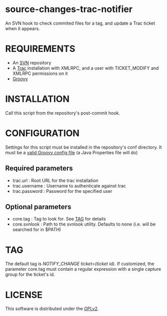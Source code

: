 # source-changes-trac-notifier #
An SVN hook to check commited files for a tag, and update a Trac ticket when it appears.

# REQUIREMENTS #
 * An [SVN](http://subversion.tigris.org/) repository
 * A [Trac](http://trac.edgewall.org/) installation with XMLRPC, and a user with TICKET_MODIFY and XMLRPC permissions on it
 * [Groovy](http://groovy.codehaus.org/)

# INSTALLATION #
Call this script from the repository's post-commit hook.

# CONFIGURATION #
Settings for this script must be installed in the repository's conf directory. It must be a [valid Groovy config file](http://groovy.codehaus.org/ConfigSlurper) (a Java Properties file will do)

## Required parameters ##
 * trac.url      : Root URL for the trac installation
 * trac.username : Username to authenticate against trac
 * trac.password : Password for the specified user

## Optional parameters ##
 * core.tag      : Tag to look for. See [TAG](#TAG) for details
 * core.svnlook  : Path to the svnlook utility. Defaults to none (i.e. will be searched for in $PATH)

# TAG #
The default tag is *NOTIFY_CHANGE ticket=(ticket id)*. If customized, the parameter core.tag must contain
a regular expression with a single capture group for the ticket's id.

# LICENSE #
This software is distributed under the [GPLv2](http://www.gnu.org/licenses/gpl-2.0.html).

